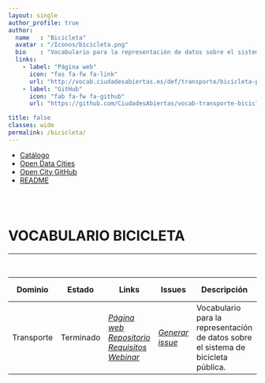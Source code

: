 ```yaml
---
layout: single
author_profile: true 
author:
  name   : "Bicicleta"
  avatar : "/Iconos/bicicleta.png"
  bio    : "Vocabulario para la representación de datos sobre el sistema de bicicleta pública."
  links:
    - label: "Página web"
      icon: "fas fa-fw fa-link"
      url: "http://vocab.ciudadesabiertas.es/def/transporte/bicicleta-publica/doc/index-es.html"
    - label: "GitHub"
      icon: "fab fa-fw fa-github"
      url: "https://github.com/CiudadesAbiertas/vocab-transporte-bicicleta-publica"

title: false
classes: wide
permalink: /bicicleta/
---
```



<head>
<link href="/CatalogoFEMP/stylesheet.css" rel="stylesheet"/>
  
  <nav class="style-4">
<ul class="menu-4">
	<li class="current"><a href="https://opencitydata.github.io/CatalogoFEMP/" data-hover="Catálogo">Catálogo</a></li>
	<li class="left"><a href="http://vocab.linkeddata.es/datosabiertos/" data-hover="Open Data Cities">Open Data Cities</a></li>
	<li class="left"><a href="https://github.com/opencitydata/" data-hover="Open City GitHub">Open City GitHub</a></li>
<li class="left"><a href="https://github.com/CiudadesAbiertas/vocab-transporte-bicicleta-publica/blob/c8ef0162fb2b71e610627b19abadb89996e2af9d/README.md" data-hover="README">README</a></li>
</ul>
	</nav>
	<br><br>
  
</head>





<div id="bodyid">
<link href="stylesheet.css" rel="stylesheet"/>

<h1> VOCABULARIO BICICLETA </h1>
</div>
  
---

&nbsp;
 

  
  
| Dominio |  Estado  |   Links   |   Issues   |   Descripción   |  Fecha Publicación |   Prefijo   | Formatos |   Liciencia | Idiomas   | 
| -------- | -------- | --------- | ---------- | --------------- | -------- | --------- | -------- | --------- | ---------- | 
| Transporte | Terminado | *[Página web](http://vocab.ciudadesabiertas.es/def/transporte/bicicleta-publica/doc/index-es.html)* *[Repositorio](https://github.com/CiudadesAbiertas/vocab-transporte-bicicleta-publica)*  *[Requisitos](https://github.com/CiudadesAbiertas/vocab-transporte-bicicleta-publica/blob/master/requirements/Requisitos-Bicicleta-Publica.xlsx)*  *[Webinar](https://youtube.com/playlist?list=PLuvmjKgQP8bWHYXc-BvftMLWmPPKQJytu)* |  *[Generar issue](https://github.com/CiudadesAbiertas/vocab-transporte-bicicleta-publica/issues)*   | Vocabulario para la representación de datos sobre el sistema de bicicleta pública.  | 30/04/20 | esbici | rdf+xml   html   turtle | CC-BY  | es   en   |
 
 
  

 
&nbsp;


 
 
